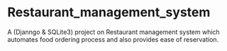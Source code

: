 # Restaurant_management_system
A (Djanngo &amp; SQLite3) project on Restaurant management system which automates food ordering process and also provides ease of reservation.
